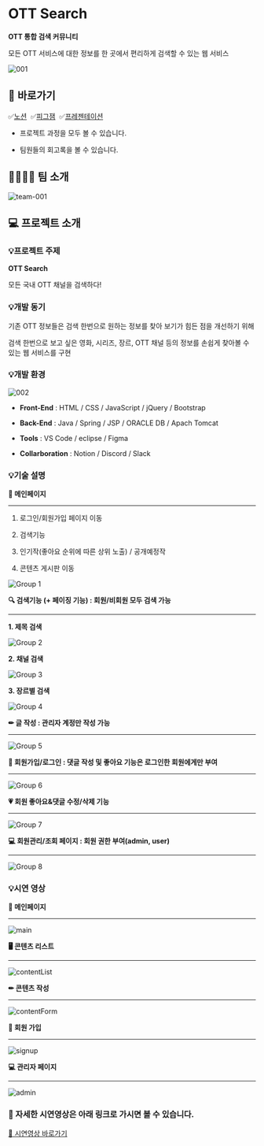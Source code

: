 # OTT Search

  

**OTT 통합 검색 커뮤니티**

  

모든 OTT 서비스에 대한 정보를 한 곳에서 편리하게 검색할 수 있는 웹 서비스

  

![001](https://github.com/suover/ott-search/assets/151433475/2418182d-08b9-40fd-8c9c-268b99a66cb0)

  

## 🔗 바로가기

  

✅[노션](https://www.notion.so/OTT-Search-5afd9d0299a245488349b99b313bf4bf?pvs=21)&nbsp; ✅[피그잼](https://www.figma.com/file/PBlSEU2bxaK0YPAyCmeG0S/OTTSearch?type=whiteboard&node-id=0%3A1&t=WmqYeZXFvIA9XZoq-1)&nbsp; ✅[프레젠테이션](https://www.miricanvas.com/v/12zjvry)

  

- 프로젝트 과정을 모두 볼 수 있습니다.

- 팀원들의 회고록을 볼 수 있습니다.

  

## 👨‍👩‍👧‍👦 팀 소개

  

![team-001](https://github.com/suover/ott-search/assets/151433475/2ecae6fb-025b-4dfe-adc6-adcae996546e)

  

## 💻 프로젝트 소개

  

### 💡프로젝트 주제

  

**OTT Search**

  

모든 국내 OTT 채널을 검색하다!

  

### 💡개발 동기

  

기존 OTT 정보들은 검색 한번으로 원하는 정보를 찾아 보기가 힘든 점을 개선하기 위해

  

검색 한번으로 보고 싶은 영화, 시리즈, 장르, OTT 채널 등의 정보를 손쉽게 찾아볼 수 있는 웹 서비스를 구현

  

### 💡개발 환경

  

<img alt="002" src="https://github.com/suover/ott-search/assets/151433475/5895e3d8-3a92-4491-b19a-803c85058b42">
  

-  **Front-End** : HTML / CSS / JavaScript / jQuery / Bootstrap

-  **Back-End** : Java / Spring / JSP / ORACLE DB / Apach Tomcat

-  **Tools** : VS Code / eclipse / Figma

-  **Collarboration** : Notion / Discord / Slack

  

### 💡기술 설명

  

**📃 메인페이지**

  

---

  

1. 로그인/회원가입 페이지 이동

2. 검색기능

3. 인기작(좋아요 순위에 따른 상위 노출) / 공개예정작

4. 콘텐츠 게시판 이동

  

![Group 1](https://github.com/suover/ott-search/assets/151433475/f7e2047f-ce2f-4f46-8923-9321fba3a886)

  

**🔍 검색기능 (+ 페이징 기능) : 회원/비회원 모두 검색 가능**

  

---

  

**1. 제목 검색**

  

![Group 2](https://github.com/suover/ott-search/assets/151433475/55abc0c4-3783-4b5c-b4ff-19e4030a4912)

  

**2. 채널 검색**

  

![Group 3](https://github.com/suover/ott-search/assets/151433475/1f4b4153-a847-4e01-9130-f82022b48815)

  

**3. 장르별 검색**

  

![Group 4](https://github.com/suover/ott-search/assets/151433475/2b6bc916-85df-467f-8e5c-414de2652b98)

  

**✏ 글 작성 : 관리자 계정만 작성 가능**

  

---

  

![Group 5](https://github.com/suover/ott-search/assets/151433475/c87acb02-37a4-471c-a19a-68389dc7144f)

  

**🙋 회원가입/로그인 : 댓글 작성 및 좋아요 기능은 로그인한 회원에게만 부여**

  

---

  

![Group 6](https://github.com/suover/ott-search/assets/151433475/e7f7eb49-913a-437b-a906-290a4f3dc5ee)

  

**💗 회원 좋아요&댓글 수정/삭제 기능**

  

---

  

![Group 7](https://github.com/suover/ott-search/assets/151433475/5d670b95-9644-4443-bc71-9e003f78babc)

  

**💻 회원관리/조회 페이지 : 회원 권한 부여(admin, user)**

  

---

  

![Group 8](https://github.com/suover/ott-search/assets/151433475/61a02902-39b7-4da0-b498-1e2f58e2e37d)

  

### 💡시연 영상

  

**📃 메인페이지**

  

---

  

![main](https://github.com/suover/ott-search/assets/151433475/82446e0a-3d45-49e2-a8fd-5389423d460b)

  

**🖥️ 콘텐츠 리스트**

  

---

  

![contentList](https://github.com/suover/ott-search/assets/151433475/a7e9d560-8002-433e-b556-9159c6eb267f)

  

**✏ 콘텐츠 작성**

  

---

  

![contentForm](https://github.com/suover/ott-search/assets/151433475/a4bfdc6d-72d1-45c6-b110-f1e7d7038d51)

  

**🙋 회원 가입**

  

---

  

![signup](https://github.com/suover/ott-search/assets/151433475/88d96046-c96a-482f-9b36-676c25da6d9e)

  

**💻 관리자 페이지**

  

---

  

![admin](https://github.com/suover/ott-search/assets/151433475/41e1c42b-0033-4c04-90fe-f88ee1b5a8af)

  

### **🎥 자세한 시연영상은 아래 링크로 가시면 볼 수 있습니다.**

  

[🔗 시연영상 바로가기](https://www.notion.so/OTT-Search-a1f77d2cffba46eba93fb3859723b452?pvs=21)
